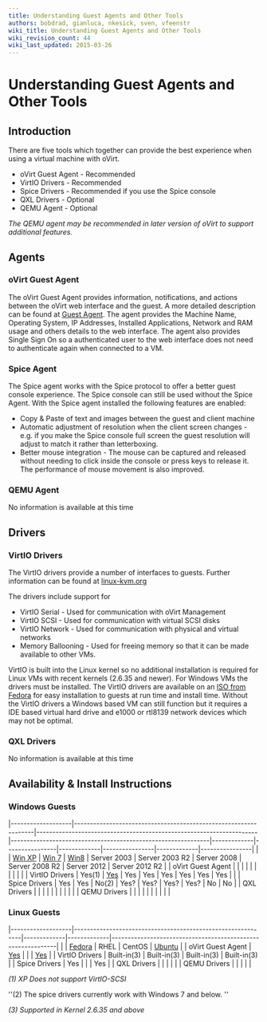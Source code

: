 ```yaml
---
title: Understanding Guest Agents and Other Tools
authors: bobdrad, gianluca, nkesick, sven, vfeenstr
wiki_title: Understanding Guest Agents and Other Tools
wiki_revision_count: 44
wiki_last_updated: 2015-03-26
---
```


# Understanding Guest Agents and Other Tools

## Introduction

There are five tools which together can provide the best experience when using a virtual machine with oVirt.

*   oVirt Guest Agent - Recommended
*   VirtIO Drivers - Recommended
*   Spice Drivers - Recommended if you use the Spice console
*   QXL Drivers - Optional
*   QEMU Agent - Optional

*The QEMU agent may be recommended in later version of oVirt to support additional features.*

## Agents

### oVirt Guest Agent

The oVirt Guest Agent provides information, notifications, and actions between the oVirt web interface and the guest. A more detailed description can be found at [Guest Agent](Guest_Agent). The agent provides the Machine Name, Operating System, IP Addresses, Installed Applications, Network and RAM usage and others details to the web interface. The agent also provides Single Sign On so a authenticated user to the web interface does not need to authenticate again when connected to a VM.

### Spice Agent

The Spice agent works with the Spice protocol to offer a better guest console experience. The Spice console can still be used without the Spice Agent. With the Spice agent installed the following features are enabled:

*   Copy & Paste of text and images between the guest and client machine
*   Automatic adjustment of resolution when the client screen changes - e.g. if you make the Spice console full screen the guest resolution will adjust to match it rather than letterboxing.
*   Better mouse integration - The mouse can be captured and released without needing to click inside the console or press keys to release it. The performance of mouse movement is also improved.

### QEMU Agent

No information is available at this time

## Drivers

### VirtIO Drivers

The VirtIO drivers provide a number of interfaces to guests. Further information can be found at [linux-kvm.org](http://www.linux-kvm.org/page/Virtio)

The drivers include support for

*   VirtIO Serial - Used for communication with oVirt Management
*   VirtIO SCSI - Used for communication with virtual SCSI disks
*   VirtIO Network - Used for communication with physical and virtual networks
*   Memory Ballooning - Used for freeing memory so that it can be made available to other VMs.

VirtIO is built into the Linux kernel so no additional installation is required for Linux VMs with recent kernels (2.6.35 and newer). For Windows VMs the drivers must be installed. The VirtIO drivers are available on an [ISO from Fedora](http://alt.fedoraproject.org/pub/alt/virtio-win/latest/) for easy installation to guests at run time and install time. Without the VirtIO drivers a Windows based VM can still function but it requires a IDE based virtual hard drive and e1000 or rtl8139 network devices which may not be optimal.

### QXL Drivers

No information is available at this time

## Availability & Install Instructions

### Windows Guests

|-------------------|-----------------------------------------------------------------|---------------------------------------------------------------------|--------------------------------------------------------------|-------------|----------------|-------------|----------------|-------------|----------------|
|                   | [Win XP](How_to_create_a_Windows_XP_Virtual_Machine) | [Win 7](How_to_create_a_Windows_7_Virtual_Machine)       | [Win8](How_to_create_a_Windows_8_Virtual_Machine) | Server 2003 | Server 2003 R2 | Server 2008 | Server 2008 R2 | Server 2012 | Server 2012 R2 |
| oVirt Guest Agent |                                                                 |                                                                     |                                                              |             |                |             |                |             |                |
| VirtIO Drivers    | Yes(1)                                                          | [Yes](How_to_create_a_Windows_7_Virtual_Machine#Drivers) | Yes                                                          | Yes         | Yes            | Yes         | Yes            | Yes         |                |
| Spice Drivers     | Yes                                                             | Yes                                                                 | No(2)                                                        | Yes?        | Yes?           | Yes?        | Yes?           | No          | No             |
| QXL Drivers       |                                                                 |                                                                     |                                                              |             |                |             |                |             |                |
| QEMU Drivers      |                                                                 |                                                                     |                                                              |             |                |             |                |             |                |

### Linux Guests

|-------------------|-------------------------------------------------------------|-------------|-------------|-------------------------------------------------------------|
|                   | [Fedora](How_to_create_a_Fedora_Virtual_Machine) | RHEL        | CentOS      | [Ubuntu](How_to_create_a_Ubuntu_Virtual_Machine) |
| oVirt Guest Agent | [Yes](How_to_install_the_guest_agent_in_Fedora)  |             |             | [Yes](How_to_install_the_guest_agent_in_Ubuntu)  |
| VirtIO Drivers    | Built-in(3)                                                 | Built-in(3) | Built-in(3) | Built-in(3)                                                 |
| Spice Drivers     | Yes                                                         |             |             | Yes                                                         |
| QXL Drivers       |                                                             |             |             |                                                             |
| QEMU Drivers      |                                                             |             |             |                                                             |

*(1) XP Does not support VirtIO-SCSI*

''(2) The spice drivers currently work with Windows 7 and below. ''

*(3) Supported in Kernel 2.6.35 and above*
